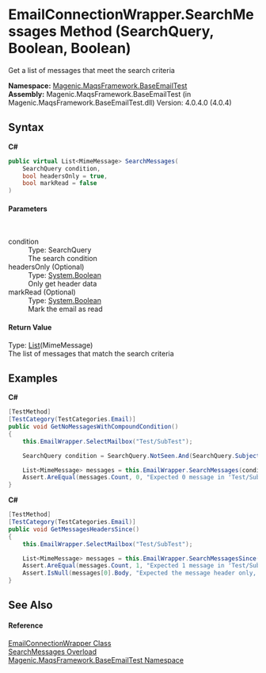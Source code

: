 # EmailConnectionWrapper.SearchMessages Method (SearchQuery, Boolean, Boolean)
 

Get a list of messages that meet the search criteria

**Namespace:**&nbsp;<a href="#/MAQS_4/Email_AUTOGENERATED/Magenic-MaqsFramework-BaseEmailTest_Namespace">Magenic.MaqsFramework.BaseEmailTest</a><br />**Assembly:**&nbsp;Magenic.MaqsFramework.BaseEmailTest (in Magenic.MaqsFramework.BaseEmailTest.dll) Version: 4.0.4.0 (4.0.4)

## Syntax

**C#**<br />
``` C#
public virtual List<MimeMessage> SearchMessages(
	SearchQuery condition,
	bool headersOnly = true,
	bool markRead = false
)
```


#### Parameters
&nbsp;<dl><dt>condition</dt><dd>Type: SearchQuery<br />The search condition</dd><dt>headersOnly (Optional)</dt><dd>Type: <a href="http://msdn2.microsoft.com/en-us/library/a28wyd50" target="_blank">System.Boolean</a><br />Only get header data</dd><dt>markRead (Optional)</dt><dd>Type: <a href="http://msdn2.microsoft.com/en-us/library/a28wyd50" target="_blank">System.Boolean</a><br />Mark the email as read</dd></dl>

#### Return Value
Type: <a href="http://msdn2.microsoft.com/en-us/library/6sh2ey19" target="_blank">List</a>(MimeMessage)<br />The list of messages that match the search criteria

## Examples

**C#**<br />
``` C#
[TestMethod]
[TestCategory(TestCategories.Email)]
public void GetNoMessagesWithCompoundCondition()
{
    this.EmailWrapper.SelectMailbox("Test/SubTest");

    SearchQuery condition = SearchQuery.NotSeen.And(SearchQuery.SubjectContains("RTF"));

    List<MimeMessage> messages = this.EmailWrapper.SearchMessages(condition);
    Assert.AreEqual(messages.Count, 0, "Expected 0 message in 'Test/SubTest' between the given dates but found " + messages.Count);
}
```

**C#**<br />
``` C#
[TestMethod]
[TestCategory(TestCategories.Email)]
public void GetMessagesHeadersSince()
{
    this.EmailWrapper.SelectMailbox("Test/SubTest");

    List<MimeMessage> messages = this.EmailWrapper.SearchMessagesSince(new DateTime(2016, 3, 11));
    Assert.AreEqual(messages.Count, 1, "Expected 1 message in 'Test/SubTest' after the given date but found " + messages.Count);
    Assert.IsNull(messages[0].Body, "Expected the message header only, not the entire message");
}
```


## See Also


#### Reference
<a href="#/MAQS_4/Email_AUTOGENERATED/EmailConnectionWrapper_Class">EmailConnectionWrapper Class</a><br /><a href="#/MAQS_4/Email_AUTOGENERATED/EmailConnectionWrapper-SearchMessages_Method">SearchMessages Overload</a><br /><a href="#/MAQS_4/Email_AUTOGENERATED/Magenic-MaqsFramework-BaseEmailTest_Namespace">Magenic.MaqsFramework.BaseEmailTest Namespace</a><br />